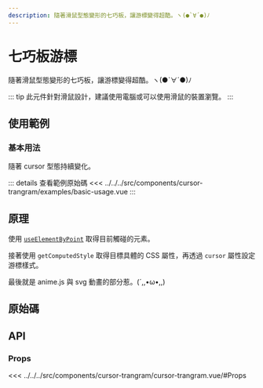 ```yaml
---
description: 隨著滑鼠型態變形的七巧板，讓游標變得超酷。ヽ(●`∀´●)ﾉ
---
```


<script setup>
import SourceLinkList from '../../../src/components/source-link-list.vue'

import BasicUsage from '../../../src/components/cursor-trangram/examples/basic-usage.vue'
</script>

# 七巧板游標 <Badge type="info" text="cursor" />

隨著滑鼠型態變形的七巧板，讓游標變得超酷。ヽ(●`∀´●)ﾉ

::: tip
此元件針對滑鼠設計，建議使用電腦或可以使用滑鼠的裝置瀏覽。
:::

## 使用範例

### 基本用法

隨著 cursor 型態持續變化。

<basic-usage/>

::: details 查看範例原始碼
<<< ../../../src/components/cursor-trangram/examples/basic-usage.vue
:::

## 原理

使用 [`useElementByPoint`](https://vueuse.org/core/useElementByPoint/) 取得目前觸碰的元素。

接著使用 `getComputedStyle` 取得目標具體的 CSS 屬性，再透過 `cursor` 屬性設定游標樣式。

最後就是 anime.js 與 svg 動畫的部分惹。(´,,•ω•,,)

## 原始碼

<source-link-list name="cursor-trangram"/>

## API

### Props

<<< ../../../src/components/cursor-trangram/cursor-trangram.vue/#Props

